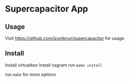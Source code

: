 # Supercapacitor App

## Usage
Visit https://github.com/jzumbrun/supercapacitor for usage.

## Install
Install virtualbox
Install vagrant
run `make install`

run `make` for more options
